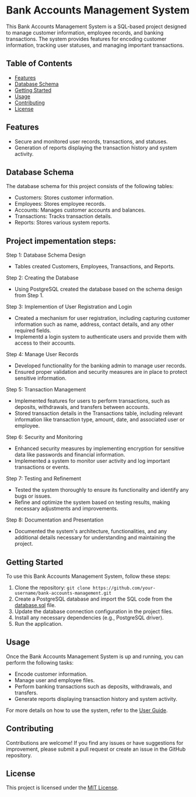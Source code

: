 # Bank Accounts Management System

This Bank Accounts Management System is a SQL-based project designed to manage customer information, employee records, and banking transactions. The system provides features for encoding customer information, tracking user statuses, and managing important transactions.

## Table of Contents

- [Features](#features)
- [Database Schema](#database-schema)
- [Getting Started](#getting-started)
- [Usage](#usage)
- [Contributing](#contributing)
- [License](#license)

## Features

- Secure and monitored user records, transactions, and statuses.
- Generation of reports displaying the transaction history and system activity.

## Database Schema

The database schema for this project consists of the following tables:

- Customers: Stores customer information.
- Employees: Stores employee records.
- Accounts: Manages customer accounts and balances.
- Transactions: Tracks transaction details.
- Reports: Stores various system reports.

## Project impementation steps:
Step 1: Database Schema Design
-  Tables created Customers, Employees, Transactions, and Reports.

Step 2: Creating the Database
- Using PostgreSQL created the database based on the schema design from Step 1.

Step 3: Implemention of User Registration and Login
- Created a mechanism for user registration, including capturing customer information such as name, address, contact details, and any other required fields.
- Implementd a login system to authenticate users and provide them with access to their accounts.

Step 4: Manage User Records
- Developed functionality for the banking admin to manage user records. 
- Ensured proper validation and security measures are in place to protect sensitive information.

Step 5: Transaction Management
- Implemented features for users to perform transactions, such as deposits, withdrawals, and transfers between accounts.
- Stored transaction details in the Transactions table, including relevant information like transaction type, amount, date, and associated user or employee.

Step 6: Security and Monitoring
- Enhanced security measures by implementing encryption for sensitive data like passwords and financial information.
- Implemented a system to monitor user activity and log important transactions or events.

Step 7: Testing and Refinement
- Tested the system thoroughly to ensure its functionality and identify any bugs or issues.
- Refine and optimize the system based on testing results, making necessary adjustments and improvements.

Step 8: Documentation and Presentation
- Documented the system's architecture, functionalities, and any additional details necessary for understanding and maintaining the project.

## Getting Started

To use this Bank Accounts Management System, follow these steps:

1. Clone the repository: `git clone https://github.com/your-username/bank-accounts-management.git`
2. Create a PostgreSQL database and import the SQL code from the [database.sql](./database.sql) file.
3. Update the database connection configuration in the project files.
4. Install any necessary dependencies (e.g., PostgreSQL driver).
5. Run the application.

## Usage

Once the Bank Accounts Management System is up and running, you can perform the following tasks:

- Encode customer information.
- Manage user and employee files.
- Perform banking transactions such as deposits, withdrawals, and transfers.
- Generate reports displaying transaction history and system activity.

For more details on how to use the system, refer to the [User Guide](./user-guide.md).

## Contributing

Contributions are welcome! If you find any issues or have suggestions for improvement, please submit a pull request or create an issue in the GitHub repository.

## License

This project is licensed under the [MIT License](./LICENSE).
